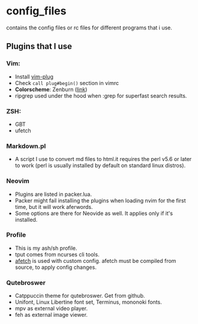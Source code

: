 # config_files
contains the config files or rc files for different programs that i use.
## Plugins that I use
### Vim:
* Install [vim-plug](https://github.com/junegunn/vim-plug)
* Check `call plug#begin()` section in vimrc
* **Colorscheme**: Zenburn \([link](https://github.com/jnurmine/Zenburn)\)
* ripgrep used under the hood when :grep for superfast search results.
### ZSH:
* GBT
* ufetch
### Markdown.pl
+ A script I use to convert md files to html.it requires the perl v5.6 or later to work (perl is usually installed by default on standard linux distros).
### Neovim
+ Plugins are listed in packer.lua.
+ Packer might fail installing the plugins when loading nvim for the first time, but it will work aferwords.
+ Some options are there for Neovide as well. It applies only if it's installed.
### Profile
+ This is my ash/sh profile.
+ tput comes from ncurses cli tools.
+ [afetch](https://github.com/13-CF/afetch) is used with custom config. afetch must be compiled from source, to apply config changes.
### Qutebroswer
+ Catppuccin theme for qutebroswer. Get from github.
+ Unifont, Linux Libertine font set, Terminus, mononoki fonts.
+ mpv as external video player.
+ feh as external image viewer.
